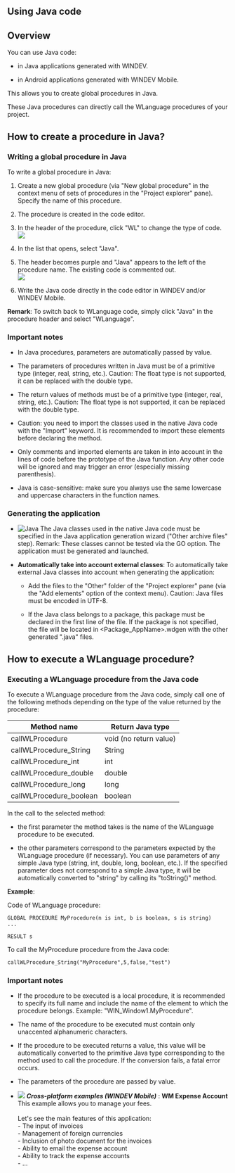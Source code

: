 
## Using Java code
			



<a name="NOTE1"></a>
<a name="NOTE1_1"></a>


## Overview
<a name="overview_ELTTEXTE000216"></a>
You can use Java code: 

- in Java applications generated with WINDEV. 

- in Android applications generated with WINDEV Mobile. 




This allows you to create global procedures in Java.

These Java procedures can directly call the WLanguage procedures of your project. 

<a name="NOTE2"></a>
<a name="NOTE2_1"></a>


## How to create a procedure in Java?
<a name="how_create_procedure_java_ELTTEXTE000240"></a>


### Writing a global procedure in Java
<a name="writing_global_procedure_java_ELTPARAGRAPHE000027"></a>

To write a global procedure in Java: 

1. Create a new global procedure (via "New global procedure" in the context menu of sets of procedures in the "Project explorer" pane). Specify the name of this procedure.

2. The procedure is created in the code editor. 

3. In the header of the procedure, click "WL" to change the type of code. <br>![](https://doc.pcsoft.fr/en-US/images/image.awp?langid=3&name=android_java_natif_avant.gif&type=thumb)


4. In the list that opens, select "Java". 

5. The header becomes purple and "Java" appears to the left of the procedure name. The existing code is commented out. <br>![](https://doc.pcsoft.fr/en-US/images/image.awp?langid=3&name=android_java_natif_apres.gif)


6. Write the Java code directly in the code editor in WINDEV and/or WINDEV Mobile.




**Remark**: To switch back to WLanguage code, simply click "Java" in the procedure header and select "WLanguage".
<a name="NOTE2_2"></a>


### Important notes
<a name="important_notes_ELTPARAGRAPHE000045"></a>

- In Java procedures, parameters are automatically passed by value.

- The parameters of procedures written in Java must be of a primitive type (integer, real, string, etc.). 
	Caution: The float type is not supported, it can be replaced with the double type.

- The return values of methods must be of a primitive type (integer, real, string, etc.). 
	Caution: The float type is not supported, it can be replaced with the double type.

- Caution: you need to import the classes used in the native Java code with the "Import" keyword. It is recommended to import these elements before declaring the method.

- Only comments and imported elements are taken in into account in the lines of code before the prototype of the Java function. Any other code will be ignored and may trigger an error (especially missing parenthesis). 

- Java is case-sensitive: make sure you always use the same lowercase and uppercase characters in the function names.





<a name="NOTE2_3"></a>


### Generating the application
<a name="generating_the_application_ELTPARAGRAPHE000078"></a>

- ![Java](https://doc.pcsoft.fr/ext/images/us/JAVA.png) The Java classes used in the native Java code must be specified in the Java application generation wizard ("Other archive files" step). 
	Remark: These classes cannot be tested via the GO option. The application must be generated and launched. 

- **Automatically take into account external classes**: To automatically take external Java classes into account when generating the application: 

	- Add the files to the "Other" folder of the "Project explorer" pane (via the "Add elements" option of the context menu).
			Caution: Java files must be encoded in UTF-8. 

	- If the Java class belongs to a package, this package must be declared in the first line of the file. If the package is not specified, the file will be located in &lt;Package_AppName&gt;.wdgen with the other generated ".java" files.







<a name="NOTE3"></a>
<a name="NOTE3_1"></a>




## How to execute a WLanguage procedure?
<a name="how_execute_wlanguage_procedure_ELTTEXTE000276"></a>


### Executing a WLanguage procedure from the Java code
<a name="executing_wlanguage_procedure_from_the_java_code_ELTPARAGRAPHE000110"></a>

To execute a WLanguage procedure from the Java code, simply call one of the following methods depending on the type of the value returned by the procedure:

| Method name | Return Java type |
| --- | --- |
| callWLProcedure | void (no return value) |
| callWLProcedure_String | String |
| callWLProcedure_int | int |
| callWLProcedure_double | double |
| callWLProcedure_long | long |
| callWLProcedure_boolean | boolean |



In the call to the selected method: 

- the first parameter the method takes is the name of the WLanguage procedure to be executed. 

- the other parameters correspond to the parameters expected by the WLanguage procedure (if necessary). You can use parameters of any simple Java type (string, int, double, long, boolean, etc.). If the specified parameter does not correspond to a simple Java type, it will be automatically converted to "string" by calling its "toString()" method. 




**Example**: 

Code of WLanguage procedure: 


```wl
GLOBAL PROCEDURE MyProcedure(n is int, b is boolean, s is string)
... 

RESULT s
```


To call the MyProcedure procedure from the Java code: 


```txt
callWLProcedure_String("MyProcedure",5,false,"test")
```

<a name="NOTE3_2"></a>


### Important notes
<a name="important_notes_ELTPARAGRAPHE000163"></a>

- If the procedure to be executed is a local procedure, it is recommended to specify its full name and include the name of the element to which the procedure belongs. Example: "WIN_Window1.MyProcedure". 

- The name of the procedure to be executed must contain only unaccented alphanumeric characters.

- If the procedure to be executed returns a value, this value will be automatically converted to the primitive Java type corresponding to the method used to call the procedure. If the conversion fails, a fatal error occurs.

- The parameters of the procedure are passed by value.





- ![](https://doc.pcsoft.fr/en-US/images/image.awp?langid=3&name=WMExpenseAccount.gif) ***Cross-platform examples (WINDEV Mobile)*** : **WM Expense Account** <br>This example allows you to manage your fees.<br><br>Let's see the main features of this application:<br>- The input of invoices<br>- Management of foreign currencies<br>- Inclusion of photo document for the invoices<br>- Ability to email the expense account<br>- Ability to track the expense accounts<br>- ...



